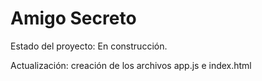 <h1>Amigo Secreto</h1>

Estado del proyecto: En construcción.


Actualización: creación de los archivos app.js e index.html
